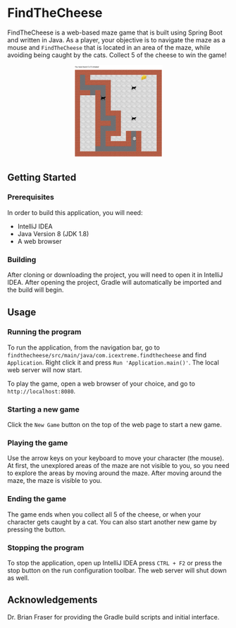 # FindTheCheese
FindTheCheese is a web-based maze game that is built using Spring Boot and written in Java. As a player, your objective is to navigate the maze as a mouse and `FindTheCheese` that is located in an area of the maze, while avoiding being caught by the cats. Collect 5 of the cheese to win the game!

<p align="center">
  <img src="https://github.com/icextreme/findthecheese/blob/main/images/gameplay.png" height="40%" width="40%"/>
</p>


## Getting Started
### Prerequisites
In order to build this application, you will need:
* IntelliJ IDEA
* Java Version 8 (JDK 1.8)
* A web browser

### Building
After cloning or downloading the project, you will need to open it in IntelliJ IDEA. After opening the project, Gradle will automatically be imported and the build will begin. 

## Usage
### Running the program
To run the application, from the navigation bar, go to `findthecheese/src/main/java/com.icextreme.findthecheese` and find `Application`. Right click it and press `Run 'Application.main()'`. The local web server will now start.

To play the game, open a web browser of your choice, and go to `http://localhost:8080`.

### Starting a new game
Click the `New Game` button on the top of the web page to start a new game.

### Playing the game
Use the arrow keys on your keyboard to move your character (the mouse). At first, the unexplored areas of the maze are not visible to you, so you need to explore the areas by moving around the maze. After moving around the maze, the maze is visible to you.

### Ending the game
The game ends when you collect all 5 of the cheese, or when your character gets caught by a cat. You can also start another new game by pressing the button.

### Stopping the program
To stop the application, open up IntelliJ IDEA press `CTRL + F2` or press the stop button on the run configuration toolbar. The web server will shut down as well.

## Acknowledgements
Dr. Brian Fraser for providing the Gradle build scripts and initial interface.
